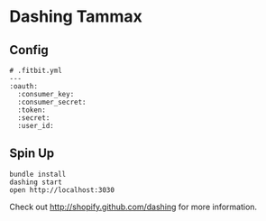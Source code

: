 # Dashing Tammax

## Config

```
# .fitbit.yml
---
:oauth:
  :consumer_key:
  :consumer_secret:
  :token:
  :secret:
  :user_id:
```

## Spin Up

```
bundle install
dashing start
open http://localhost:3030
```

Check out http://shopify.github.com/dashing for more information.
